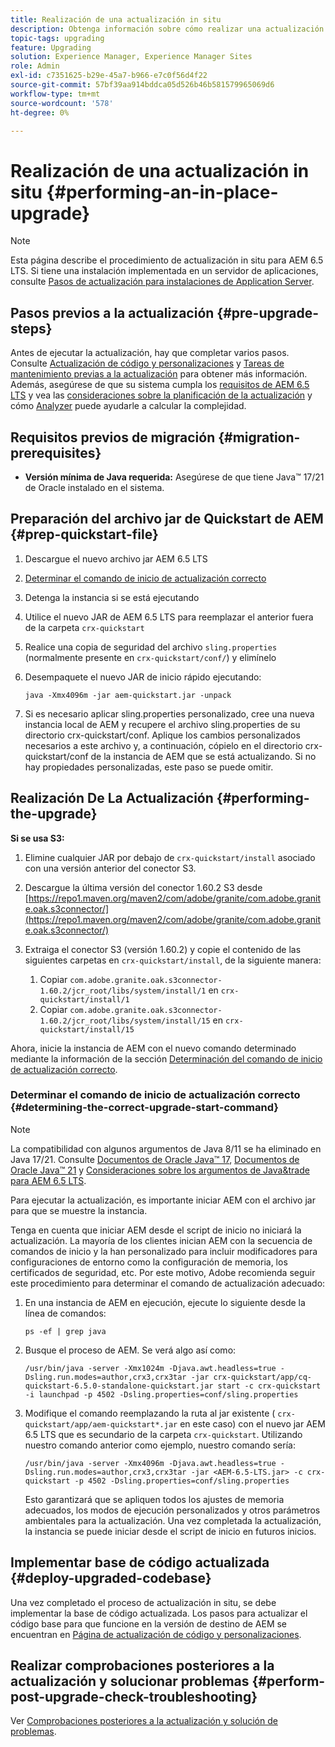 ```yaml
---
title: Realización de una actualización in situ
description: Obtenga información sobre cómo realizar una actualización in situ para AEM 6.5 LTS.
topic-tags: upgrading
feature: Upgrading
solution: Experience Manager, Experience Manager Sites
role: Admin
exl-id: c7351625-b29e-45a7-b966-e7c0f56d4f22
source-git-commit: 57bf39aa914bddca05d526b46b581579965069d6
workflow-type: tm+mt
source-wordcount: '578'
ht-degree: 0%

---
```


# Realización de una actualización in situ {#performing-an-in-place-upgrade}

>[!NOTE]
>
>Esta página describe el procedimiento de actualización in situ para AEM 6.5 LTS. Si tiene una instalación implementada en un servidor de aplicaciones, consulte [Pasos de actualización para instalaciones de Application Server](/help/sites-deploying/app-server-upgrade.md).

## Pasos previos a la actualización {#pre-upgrade-steps}

Antes de ejecutar la actualización, hay que completar varios pasos. Consulte [Actualización de código y personalizaciones](/help/sites-deploying/upgrading-code-and-customizations.md) y [Tareas de mantenimiento previas a la actualización](/help/sites-deploying/pre-upgrade-maintenance-tasks.md) para obtener más información. Además, asegúrese de que su sistema cumpla los [requisitos de AEM 6.5 LTS](/help/sites-deploying/technical-requirements.md) y vea las [consideraciones sobre la planificación de la actualización](/help/sites-deploying/upgrade-planning.md) y cómo [Analyzer](/help/sites-deploying/pattern-detector.md) puede ayudarle a calcular la complejidad.

## Requisitos previos de migración {#migration-prerequisites}

* **Versión mínima de Java requerida:** Asegúrese de que tiene Java™ 17/21 de Oracle instalado en el sistema.

## Preparación del archivo jar de Quickstart de AEM {#prep-quickstart-file}

1. Descargue el nuevo archivo jar AEM 6.5 LTS

1. [Determinar el comando de inicio de actualización correcto](#determining-the-correct-upgrade-start-command)

1. Detenga la instancia si se está ejecutando

1. Utilice el nuevo JAR de AEM 6.5 LTS para reemplazar el anterior fuera de la carpeta `crx-quickstart`

1. Realice una copia de seguridad del archivo `sling.properties` (normalmente presente en `crx-quickstart/conf/`) y elimínelo

1. Desempaquete el nuevo JAR de inicio rápido ejecutando:

   ```shell
   java -Xmx4096m -jar aem-quickstart.jar -unpack
   ```

1. Si es necesario aplicar sling.properties personalizado, cree una nueva instancia local de AEM y recupere el archivo sling.properties de su directorio crx-quickstart/conf. Aplique los cambios personalizados necesarios a este archivo y, a continuación, cópielo en el directorio crx-quickstart/conf de la instancia de AEM que se está actualizando. Si no hay propiedades personalizadas, este paso se puede omitir.

<!-- Alexandru: drafting temporarily

## Content Repository Migration {#content-repository-migration}

This migration is not required if you are upgrading from AEM 6.3. For versions older than 6.3, Adobe provides a tool that can be used to migrate the repository to the new version of the Oak Segment Tar present in AEM 6.3. It is provided as part of the quickstart package and is mandatory for any upgrades that will be using TarMK. Upgrades for environments that are using MongoMK do not require repository migration. For more information on what the benefits of the new Segment Tar format are, see the [Migrating to Oak Segment Tar FAQ](/help/sites-deploying/revision-cleanup.md#online-revision-cleanup-frequently-asked-questions).

The actual migration is performed using the standard AEM quickstart jar file, executed with a new `-x crx2oak` option which executes the crx2oak tool to simplify the upgrade and make it more robust.

>[!NOTE]
>
>If you are performing TarMK repository content migration using the CRX2Oak Quickstart extension, you might remove the **samplecontent** runmode by adding the following to the migration command line:
>
>* `--promote-runmode nosamplecontent`
>

To determine the command that you should run, use the following command:

```shell
java -Xmx4096m -jar aem-quickstart.jar -v -x crx2oak -xargs -- --load-profile <<YOUR_PROFILE>> <<ADDITIONAL_FLAGS>>
```

Where `<<YOUR_PROFILE>>` and `<<ADDITIONAL_FLAGS>>` are replaced with the profile and flags listed in the following table:

<table>
 <tbody>
  <tr>
   <td><strong>Source Repository</strong></td>
   <td><strong>Target Repository</strong></td>
   <td><strong>Profile</strong></td>
   <td><strong>Additional Flags</strong><br /> </td>
  </tr>
  <tr>
   <td>crx2 or TarMK with <code>FileDataStore</code></td>
   <td>TarMK</td>
   <td>segment-fds</td>
   <td>See Troubleshooting section below</td>
  </tr>
  <tr>
   <td>crx2</td>
   <td>MongoMK</td>
   <td>mongo-from-crx2 </td>
   <td><code>-T mongo-uri=mongo://mongo-host:mongo-port -T mongo-db=mongo-database-name</code></td>
  </tr>
  <tr>
   <td>TarMK or crx2 with <code>S3DataStore</code></td>
   <td>TarMK</td>
   <td>segment-custom-ds</td>
   <td>See Troubleshooting section below</td>
  </tr>
  <tr>
   <td>TarMK with no datastore</td>
   <td>TarMK</td>
   <td>segment-no-ds</td>
   <td> </td>
  </tr>
  <tr>
   <td>MongoMK</td>
   <td>MongoMK</td>
   <td>No migration is needed</td>
   <td> </td>
  </tr>
 </tbody>
</table>

**Where:**

* `mongo-host` is the MongoDB server IP (for example, 127.0.0.1)

* `mongo-port` is the MongoDB server port (for example: 27017)

* `mongo-database-name` represents the name of the database (for example: aem-author)

**You may also require additional switches for the following scenarios:**

* If you are performing the upgrade on a Windows system where Java memory mapping is not handled correctly, add the `--disable-mmap` parameter to the command.

For additional instructions on using the crx2oak tool, see Using the [CRX2Oak Migration Tool](/help/sites-deploying/using-crx2oak.md). The crx2oak helper JAR can be manually upgraded if needed, by manually replacing it with newer versions after unpacking the quickstart. Its location in the AEM installation folder is: `<aem-install>/crx-quickstart/opt/extensions/crx2oak.jar`. The newest version of the CRX2Oak migration tool is available for download from the Adobe Repository at: [https://repo1.maven.org/maven2/com/adobe/granite/crx2oak/](https://repo1.maven.org/maven2/com/adobe/granite/crx2oak/)

If the migration has completed successfully, the tool will exit with an exit code of zero. Additionally, check for WARN and ERROR messages in the `upgrade.log` file, located under `crx-quickstart/logs` in the AEM installation directory, as these could indicate non-fatal errors that occurred during the migration.

Check the configuration files beneath `crx-quickstart/install` folder. If a migration was necessary these will be updated to reflect the target repository.

**A note on datastores:**

While `FileDataStore` is the new default for AEM 6.3 installations, using an external datastore is not required. While using an external datastore is recommended as a best practice for production deployments, it is not a prerequisite to upgrade. Due to the complexity already present in upgrading AEM, Adobe recommends performing the upgrade without doing a datastore migration. If desired, a datastore migration can be executed afterwards as a separate effort.

## Troubleshooting Migration Issues {#troubleshooting-migration-issues}

Skip this section if you are upgrading from 6.3. While the provided crx2oak profiles should meet the needs of most customers, there are times when additional parameters will be necessary. If you run into an error during your migration, it is possible that there are aspects of your environment that require additional configuration options to be provided. If so, you will likely encounter the following error:

**Checkpoints are not copied, because no external datastore has been specified. This will result in the full repository reindexing on the first start. Use --skip-checkpoints to force the migration or see https://jackrabbit.apache.org/oak/docs/migration.html#Checkpoints_migration for more info.**

For some reason, the migration process needs access to binaries in the datastore and is unable to find it. To specify your datastore configuration, include the following flags in the `<<ADDITIONAL_FLAGS>>` portion of your migration command:

**For S3 datastores:**

```shell
--src-s3config=/path/to/SharedS3DataStore.config --src-s3datastore=/path/to/datastore
```

Where `/path/to/SharedS3DataStore.config` represents the path to your S3 datastore config file and `/path/to/datastore` represents the path to your S3 datastore.

**For File datastores:**

```shell
--src-datastore=/path/to/datastore
```

Where `/path/to/datastore` represents the path to your File Datastore.

-->

## Realización De La Actualización {#performing-the-upgrade}

**Si se usa S3:**

1. Elimine cualquier JAR por debajo de `crx-quickstart/install` asociado con una versión anterior del conector S3.

1. Descargue la última versión del conector 1.60.2 S3 desde [https://repo1.maven.org/maven2/com/adobe/granite/com.adobe.granite.oak.s3connector/](https://repo1.maven.org/maven2/com/adobe/granite/com.adobe.granite.oak.s3connector/) <!-- Alexandru: this is a stub link for now -->

1. Extraiga el conector S3 (versión 1.60.2) y copie el contenido de las siguientes carpetas en `crx-quickstart/install`, de la siguiente manera:

   1. Copiar `com.adobe.granite.oak.s3connector-1.60.2/jcr_root/libs/system/install/1` en `crx-quickstart/install/1`
   1. Copiar `com.adobe.granite.oak.s3connector-1.60.2/jcr_root/libs/system/install/15` en `crx-quickstart/install/15`

Ahora, inicie la instancia de AEM con el nuevo comando determinado mediante la información de la sección [Determinación del comando de inicio de actualización correcto](#determining-the-correct-upgrade-start-command).

### Determinar el comando de inicio de actualización correcto {#determining-the-correct-upgrade-start-command}

>[!NOTE]
>
>La compatibilidad con algunos argumentos de Java 8/11 se ha eliminado en Java 17/21. Consulte [Documentos de Oracle Java™ 17](https://docs.oracle.com/en/java/javase/17/docs/specs/man/java.html), [Documentos de Oracle Java™ 21](https://docs.oracle.com/en/java/javase/21/docs/specs/man/java.html) y [Consideraciones sobre los argumentos de Java&amp;trade para AEM 6.5 LTS](/help/sites-deploying/custom-standalone-install.md#java-17-considerations-java-considerations).

Para ejecutar la actualización, es importante iniciar AEM con el archivo jar para que se muestre la instancia.

Tenga en cuenta que iniciar AEM desde el script de inicio no iniciará la actualización. La mayoría de los clientes inician AEM con la secuencia de comandos de inicio y la han personalizado para incluir modificadores para configuraciones de entorno como la configuración de memoria, los certificados de seguridad, etc. Por este motivo, Adobe recomienda seguir este procedimiento para determinar el comando de actualización adecuado:

1. En una instancia de AEM en ejecución, ejecute lo siguiente desde la línea de comandos:

   ```shell
   ps -ef | grep java
   ```

1. Busque el proceso de AEM. Se verá algo así como:

   ```shell
   /usr/bin/java -server -Xmx1024m -Djava.awt.headless=true -Dsling.run.modes=author,crx3,crx3tar -jar crx-quickstart/app/cq-quickstart-6.5.0-standalone-quickstart.jar start -c crx-quickstart -i launchpad -p 4502 -Dsling.properties=conf/sling.properties
   ```

1. Modifique el comando reemplazando la ruta al jar existente ( `crx-quickstart/app/aem-quickstart*.jar` en este caso) con el nuevo jar AEM 6.5 LTS que es secundario de la carpeta `crx-quickstart`. Utilizando nuestro comando anterior como ejemplo, nuestro comando sería:

   ```shell
   /usr/bin/java -server -Xmx4096m -Djava.awt.headless=true -Dsling.run.modes=author,crx3,crx3tar -jar <AEM-6.5-LTS.jar> -c crx-quickstart -p 4502 -Dsling.properties=conf/sling.properties
   ```

   Esto garantizará que se apliquen todos los ajustes de memoria adecuados, los modos de ejecución personalizados y otros parámetros ambientales para la actualización. Una vez completada la actualización, la instancia se puede iniciar desde el script de inicio en futuros inicios.

## Implementar base de código actualizada {#deploy-upgraded-codebase}

Una vez completado el proceso de actualización in situ, se debe implementar la base de código actualizada. Los pasos para actualizar el código base para que funcione en la versión de destino de AEM se encuentran en [Página de actualización de código y personalizaciones](/help/sites-deploying/upgrading-code-and-customizations.md).

## Realizar comprobaciones posteriores a la actualización y solucionar problemas {#perform-post-upgrade-check-troubleshooting}

Ver [Comprobaciones posteriores a la actualización y solución de problemas](/help/sites-deploying/post-upgrade-checks-and-troubleshooting.md).
